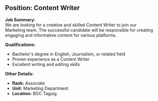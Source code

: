 ## **Position: Content Writer**

**Job Summary:**  
We are looking for a creative and skilled Content Writer to join our Marketing team. The successful candidate will be responsible for creating engaging and informative content for various platforms.

**Qualifications:**  
- Bachelor's degree in English, Journalism, or related field
- Proven experience as a Content Writer
- Excellent writing and editing skills

**Other Details:**
- **Rank:** Associate
- **Unit:** Marketing Department
- **Location:** BGC Taguig